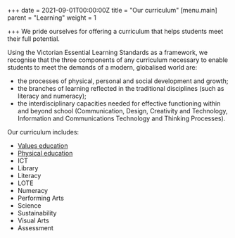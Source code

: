 +++
date = 2021-09-01T00:00:00Z
title = "Our curriculum"
[menu.main]
parent = "Learning"
weight = 1

+++
We pride ourselves for offering a curriculum that helps students meet their full potential.

Using the Victorian Essential Learning Standards as a framework, we recognise that the three components of any curriculum necessary to enable students to meet the demands of a modern, globalised world are:

* the processes of physical, personal and social development and growth;
* the branches of learning reflected in the traditional disciplines (such as literacy and numeracy);
* the interdisciplinary capacities needed for effective functioning within and beyond school (Communication, Design, Creativity and Technology, Information and Communications Technology and Thinking Processes).

Our curriculum includes:

* [Values education](values-education/ "Values education")
* [Physical education](physical-education/ "Physical education")
* ICT
* Library
* Literacy
* LOTE
* Numeracy
* Performing Arts
* Science
* Sustainability
* Visual Arts
* Assessment